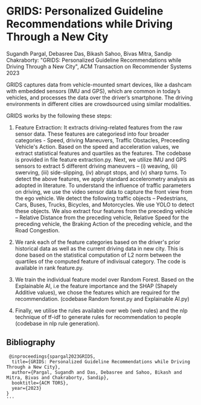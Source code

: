 # GRIDS: Personalized Guideline Recommendations while Driving Through a New City

Sugandh Pargal, Debasree Das, Bikash Sahoo, Bivas Mitra, Sandip Chakraborty: "GRIDS: Personalized Guideline Recommendations while Driving Through a New City", ACM Transaction on Recommender Systems 2023

GRIDS captures data from vehicle-mounted smart devices, like a dashcam with embedded sensors (IMU and GPS), which are common in today’s vehicles, and processes the data over the driver’s smartphone. The driving environments in different cities are crowdsourced using similar modalities. 

GRIDS works by the following these steps:
1. Feature Extraction: It extracts driving-related features from the raw sensor data. These features are categoriesd into four broader categories - Speed, driving 
   Maneuvers, Traffic Obstacles, Preceeding Vehicle's Action.
   Based on the speed and acceleration values, we extract statistical features and quartiles as the features. The codebase is provided in file feature extraction.py.
   Next, we utilize IMU and GPS sensors to extract 5 different driving maneuvers – (i) weaving, (ii) swerving, (iii) side-slipping, (iv) abrupt stops, and (v) sharp turns.     To detect the above features, we apply standard accelerometry analysis as adopted in literature.
   To understand the influence of traffic parameters on driving, we use the video sensor data to capture the front view from the ego vehicle. We detect the following 
   traffic objects – Pedestrians, Cars, Buses, Trucks, Bicycles, and Motorcycles. We use YOLO to detect these objects.
   We also extract four features from the preceding vehicle – Relative Distance from the preceding vehicle, Relative Speed for the preceding vehicle, the Braking Action of 
   the preceding vehicle, and the Road Congestion.

2. We rank each of the feature categories based on the driver's prior historical data as well as the current driving data in new city. This is done based on the statistical computation of L2 norm between the quartiles of the computed feature of indivisual category. The code is available in rank feature.py.
3. We train the individual feature model over Random Forest. Based on the Explainable AI, i.e the feature importance and the SHAP (Shapely Additive values), we chose the features which are required for the recommendation. (codebase Random forest.py and Explainable AI.py)
4. Finally, we utilise the rules available over web (web rules) and the nlp technique of tf-idf to generate rules for recommendation to people (codebase in nlp rule generation).

## Bibliography
```
 @inproceedings{spargal2023GRIDS,
  title={GRIDS: Personalized Guideline Recommendations while Driving Through a New City},
  author={Pargal, Sugandh and Das, Debasree and Sahoo, Bikash and Mitra, Bivas and Chakraborty, Sandip},
  booktitle={ACM TORS},
  year={2023}
}
'''


